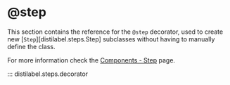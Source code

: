 # @step

This section contains the reference for the `@step` decorator, used to create new [`Step`][distilabel.steps.Step] subclasses without having to manually define the class.

For more information check the [Components - Step](../../sections/components/step/index.md) page.

::: distilabel.steps.decorator
